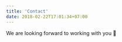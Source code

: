 ```yaml
---
title: 'Contact'
date: 2018-02-22T17:01:34+07:00
---
```


We are looking forward to working with you 🚀

